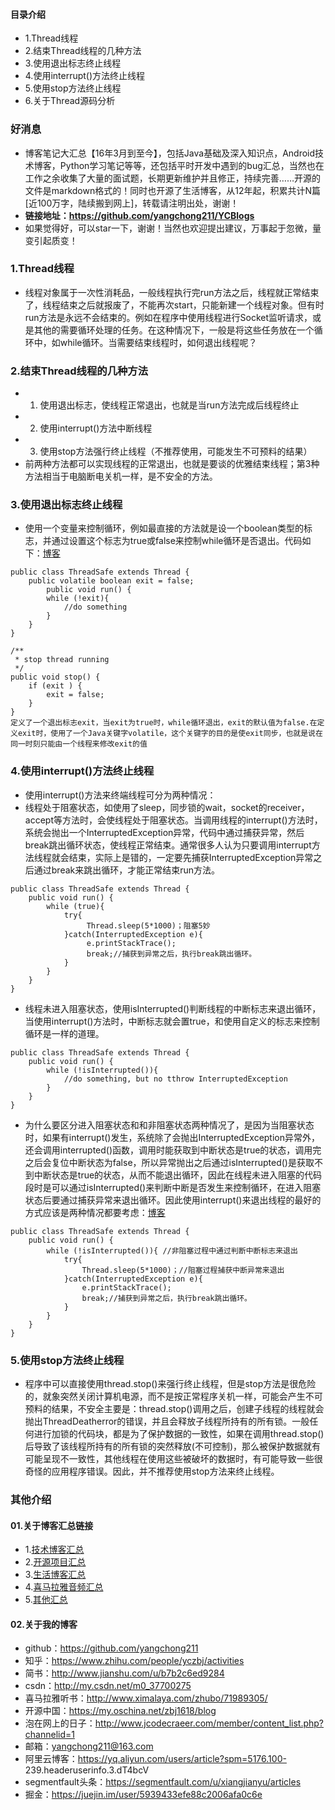 #### 目录介绍
- 1.Thread线程
- 2.结束Thread线程的几种方法
- 3.使用退出标志终止线程
- 4.使用interrupt()方法终止线程
- 5.使用stop方法终止线程
- 6.关于Thread源码分析




### 好消息
- 博客笔记大汇总【16年3月到至今】，包括Java基础及深入知识点，Android技术博客，Python学习笔记等等，还包括平时开发中遇到的bug汇总，当然也在工作之余收集了大量的面试题，长期更新维护并且修正，持续完善……开源的文件是markdown格式的！同时也开源了生活博客，从12年起，积累共计N篇[近100万字，陆续搬到网上]，转载请注明出处，谢谢！
- **链接地址：https://github.com/yangchong211/YCBlogs**
- 如果觉得好，可以star一下，谢谢！当然也欢迎提出建议，万事起于忽微，量变引起质变！






### 1.Thread线程
- 线程对象属于一次性消耗品，一般线程执行完run方法之后，线程就正常结束了，线程结束之后就报废了，不能再次start，只能新建一个线程对象。但有时run方法是永远不会结束的。例如在程序中使用线程进行Socket监听请求，或是其他的需要循环处理的任务。在这种情况下，一般是将这些任务放在一个循环中，如while循环。当需要结束线程时，如何退出线程呢？




### 2.结束Thread线程的几种方法
- 1. 使用退出标志，使线程正常退出，也就是当run方法完成后线程终止
- 2. 使用interrupt()方法中断线程
- 3. 使用stop方法强行终止线程（不推荐使用，可能发生不可预料的结果）
- 前两种方法都可以实现线程的正常退出，也就是要谈的优雅结束线程；第3种方法相当于电脑断电关机一样，是不安全的方法。



### 3.使用退出标志终止线程
- 使用一个变量来控制循环，例如最直接的方法就是设一个boolean类型的标志，并通过设置这个标志为true或false来控制while循环是否退出。代码如下：[博客](https://github.com/yangchong211/YCBlogs)
``` 
public class ThreadSafe extends Thread {
    public volatile boolean exit = false;
        public void run() {
        while (!exit){
            //do something
        }
    }
}

/**
 * stop thread running
 */
public void stop() {
    if (exit ) {
        exit = false;
    }
}
定义了一个退出标志exit，当exit为true时，while循环退出，exit的默认值为false.在定义exit时，使用了一个Java关键字volatile，这个关键字的目的是使exit同步，也就是说在同一时刻只能由一个线程来修改exit的值
``` 



### 4.使用interrupt()方法终止线程
- 使用interrupt()方法来终端线程可分为两种情况：
- 线程处于阻塞状态，如使用了sleep，同步锁的wait，socket的receiver，accept等方法时，会使线程处于阻塞状态。当调用线程的interrupt()方法时，系统会抛出一个InterruptedException异常，代码中通过捕获异常，然后break跳出循环状态，使线程正常结束。通常很多人认为只要调用interrupt方法线程就会结束，实际上是错的，一定要先捕获InterruptedException异常之后通过break来跳出循环，才能正常结束run方法。
```
public class ThreadSafe extends Thread {
    public void run() {
        while (true){
            try{
                 Thread.sleep(5*1000)；阻塞5妙
            }catch(InterruptedException e){
                 e.printStackTrace();
                 break;//捕获到异常之后，执行break跳出循环。
            }
        }
    }
}
```
- 线程未进入阻塞状态，使用isInterrupted()判断线程的中断标志来退出循环，当使用interrupt()方法时，中断标志就会置true，和使用自定义的标志来控制循环是一样的道理。
```
public class ThreadSafe extends Thread {
    public void run() {
        while (!isInterrupted()){
            //do something, but no tthrow InterruptedException
        }
    }
}
```
- 为什么要区分进入阻塞状态和和非阻塞状态两种情况了，是因为当阻塞状态时，如果有interrupt()发生，系统除了会抛出InterruptedException异常外，还会调用interrupted()函数，调用时能获取到中断状态是true的状态，调用完之后会复位中断状态为false，所以异常抛出之后通过isInterrupted()是获取不到中断状态是true的状态，从而不能退出循环，因此在线程未进入阻塞的代码段时是可以通过isInterrupted()来判断中断是否发生来控制循环，在进入阻塞状态后要通过捕获异常来退出循环。因此使用interrupt()来退出线程的最好的方式应该是两种情况都要考虑：[博客](https://github.com/yangchong211/YCBlogs)
```
public class ThreadSafe extends Thread {
    public void run() {
        while (!isInterrupted()){ //非阻塞过程中通过判断中断标志来退出
            try{
                Thread.sleep(5*1000)；//阻塞过程捕获中断异常来退出
            }catch(InterruptedException e){
                e.printStackTrace();
                break;//捕获到异常之后，执行break跳出循环。
            }
        }
    }
}
```




### 5.使用stop方法终止线程
- 程序中可以直接使用thread.stop()来强行终止线程，但是stop方法是很危险的，就象突然关闭计算机电源，而不是按正常程序关机一样，可能会产生不可预料的结果，不安全主要是：thread.stop()调用之后，创建子线程的线程就会抛出ThreadDeatherror的错误，并且会释放子线程所持有的所有锁。一般任何进行加锁的代码块，都是为了保护数据的一致性，如果在调用thread.stop()后导致了该线程所持有的所有锁的突然释放(不可控制)，那么被保护数据就有可能呈现不一致性，其他线程在使用这些被破坏的数据时，有可能导致一些很奇怪的应用程序错误。因此，并不推荐使用stop方法来终止线程。




### 其他介绍
#### 01.关于博客汇总链接
- 1.[技术博客汇总](https://www.jianshu.com/p/614cb839182c)
- 2.[开源项目汇总](https://blog.csdn.net/m0_37700275/article/details/80863574)
- 3.[生活博客汇总](https://blog.csdn.net/m0_37700275/article/details/79832978)
- 4.[喜马拉雅音频汇总](https://www.jianshu.com/p/f665de16d1eb)
- 5.[其他汇总](https://www.jianshu.com/p/53017c3fc75d)



#### 02.关于我的博客
- github：https://github.com/yangchong211
- 知乎：https://www.zhihu.com/people/yczbj/activities
- 简书：http://www.jianshu.com/u/b7b2c6ed9284
- csdn：http://my.csdn.net/m0_37700275
- 喜马拉雅听书：http://www.ximalaya.com/zhubo/71989305/
- 开源中国：https://my.oschina.net/zbj1618/blog
- 泡在网上的日子：http://www.jcodecraeer.com/member/content_list.php?channelid=1
- 邮箱：yangchong211@163.com
- 阿里云博客：https://yq.aliyun.com/users/article?spm=5176.100- 239.headeruserinfo.3.dT4bcV
- segmentfault头条：https://segmentfault.com/u/xiangjianyu/articles
- 掘金：https://juejin.im/user/5939433efe88c2006afa0c6e


